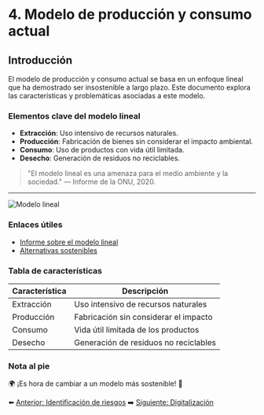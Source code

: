 # 4. Modelo de producción y consumo actual

## Introducción
El modelo de producción y consumo actual se basa en un enfoque lineal que ha demostrado ser insostenible a largo plazo. Este documento explora las características y problemáticas asociadas a este modelo.

### Elementos clave del modelo lineal
- **Extracción**: Uso intensivo de recursos naturales.
- **Producción**: Fabricación de bienes sin considerar el impacto ambiental.
- **Consumo**: Uso de productos con vida útil limitada.
- **Desecho**: Generación de residuos no reciclables.

> "El modelo lineal es una amenaza para el medio ambiente y la sociedad." — Informe de la ONU, 2020.

---

![Modelo lineal](../img_pisa3_D_nuño/6.jpg)

### Enlaces útiles
- [Informe sobre el modelo lineal](https://www.un.org)
- [Alternativas sostenibles](https://www.sostenibilidad.com)

### Tabla de características
| Característica      | Descripción                              |
|---------------------|------------------------------------------|
| Extracción          | Uso intensivo de recursos naturales      |
| Producción          | Fabricación sin considerar el impacto    |
| Consumo             | Vida útil limitada de los productos      |
| Desecho             | Generación de residuos no reciclables    |

### Nota al pie
[^nota]: Este documento se basa en el informe de la ONU sobre sostenibilidad.

🌍 ¡Es hora de cambiar a un modelo más sostenible! 🌱

⬅️ [Anterior: Identificación de riesgos](../2_capitulo2_ra3_pisa3_D_nuño/2.2.2_Digitalización_y_tecnologías_para_mitigar_impactos_negativos_nuño.md)
➡️ [Siguiente: Digitalización](4.1_Caracterización_del_modelo_lineal_extraer_producir_usar_y_tirar_nuño.md)